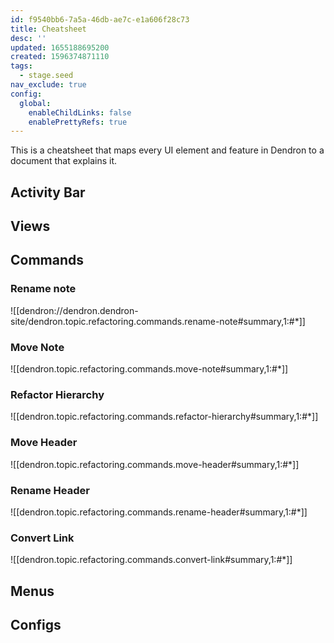 ```yaml
---
id: f9540bb6-7a5a-46db-ae7c-e1a606f28c73
title: Cheatsheet
desc: ''
updated: 1655188695200
created: 1596374871110
tags:
  - stage.seed
nav_exclude: true
config:
  global:
    enableChildLinks: false
    enablePrettyRefs: true
---
```

<!-- 
  Work in progress, not yet published. 
  Starting out as a simple note that transcludes relevant information.
  Try to keep this as flat and simple as possible, only providing entry points / transclusion to docs.
  If additional context is needed to help guide the users, first consider improving the topic document directly.
-->

This is a cheatsheet that maps every UI element and feature in Dendron to a document that explains it.

## Activity Bar

## Views

## Commands

### Rename note

![[dendron://dendron.dendron-site/dendron.topic.refactoring.commands.rename-note#summary,1:#*]]

### Move Note

![[dendron.topic.refactoring.commands.move-note#summary,1:#*]]

### Refactor Hierarchy

![[dendron.topic.refactoring.commands.refactor-hierarchy#summary,1:#*]]

### Move Header

![[dendron.topic.refactoring.commands.move-header#summary,1:#*]]

### Rename Header

![[dendron.topic.refactoring.commands.rename-header#summary,1:#*]]

### Convert Link

![[dendron.topic.refactoring.commands.convert-link#summary,1:#*]]

## Menus

## Configs